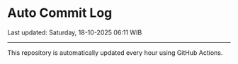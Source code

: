 # Auto Commit Log

Last updated: Saturday, 18-10-2025 06:11 WIB

---

This repository is automatically updated every hour using GitHub Actions.
